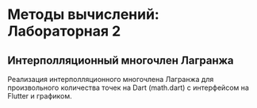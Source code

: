 # Методы вычислений: Лабораторная 2
## Интерполляционный многочлен Лагранжа

Реализация интерполляционного многочлена Лагранжа для произвольного количества точек на Dart (math.dart) с интерфейсом на Flutter и графиком.
